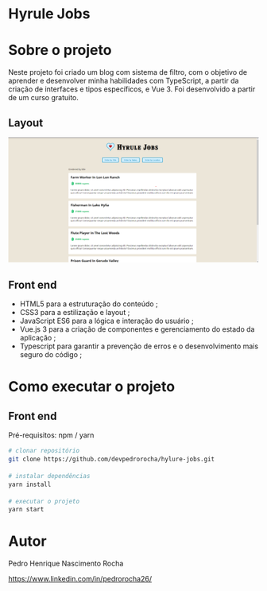 
# Hyrule Jobs 

# Sobre o projeto

Neste projeto foi criado um blog com sistema de filtro, com o objetivo de aprender e desenvolver minha habilidades com TypeScript, a partir da criação de interfaces e tipos específicos, e Vue 3. Foi desenvolvido a partir de um curso gratuito.

## Layout
![Web 1](https://github.com/devpedrorocha/hylure-jobs/blob/main/src/assets/screenshot-home.png)


## Front end
- HTML5 para a estruturação do conteúdo ;
- CSS3 para a estilização e layout ; 
- JavaScript ES6 para a lógica e interação do usuário ; 
- Vue.js 3 para a criação de componentes e gerenciamento do estado da aplicação ;
- Typescript para garantir a prevenção de erros e o desenvolvimento mais seguro do código ; 

# Como executar o projeto

## Front end 
Pré-requisitos: npm / yarn

```bash
# clonar repositório
git clone https://github.com/devpedrorocha/hylure-jobs.git

# instalar dependências
yarn install

# executar o projeto
yarn start
```

# Autor

Pedro Henrique Nascimento Rocha 

https://www.linkedin.com/in/pedrorocha26/

